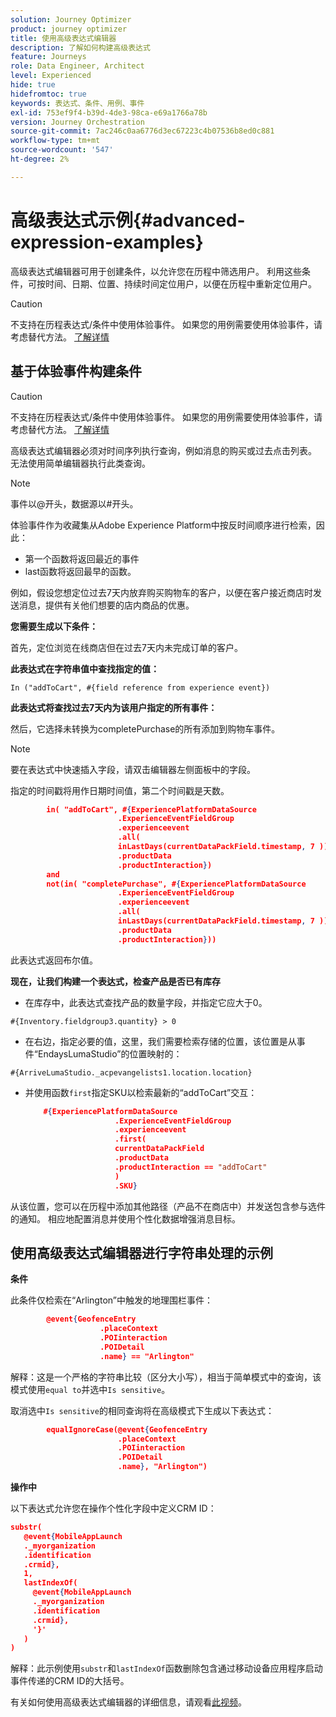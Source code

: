 ```yaml
---
solution: Journey Optimizer
product: journey optimizer
title: 使用高级表达式编辑器
description: 了解如何构建高级表达式
feature: Journeys
role: Data Engineer, Architect
level: Experienced
hide: true
hidefromtoc: true
keywords: 表达式、条件、用例、事件
exl-id: 753ef9f4-b39d-4de3-98ca-e69a1766a78b
version: Journey Orchestration
source-git-commit: 7ac246c0aa6776d3ec67223c4b07536b8ed0c881
workflow-type: tm+mt
source-wordcount: '547'
ht-degree: 2%

---
```



# 高级表达式示例{#advanced-expression-examples}

高级表达式编辑器可用于创建条件，以允许您在历程中筛选用户。 利用这些条件，可按时间、日期、位置、持续时间定位用户，以便在历程中重新定位用户。

>[!CAUTION]
>
>不支持在历程表达式/条件中使用体验事件。 如果您的用例需要使用体验事件，请考虑替代方法。 [了解详情](../exp-event-lookup.md)


## 基于体验事件构建条件


>[!CAUTION]
>
>不支持在历程表达式/条件中使用体验事件。 如果您的用例需要使用体验事件，请考虑替代方法。 [了解详情](../exp-event-lookup.md)
>



高级表达式编辑器必须对时间序列执行查询，例如消息的购买或过去点击列表。 无法使用简单编辑器执行此类查询。

>[!NOTE]
>
>事件以@开头，数据源以#开头。

体验事件作为收藏集从Adobe Experience Platform中按反时间顺序进行检索，因此：

* 第一个函数将返回最近的事件
* last函数将返回最早的函数。

例如，假设您想定位过去7天内放弃购买购物车的客户，以便在客户接近商店时发送消息，提供有关他们想要的店内商品的优惠。

**您需要生成以下条件：**

首先，定位浏览在线商店但在过去7天内未完成订单的客户。

**此表达式在字符串值中查找指定的值：**

`In ("addToCart", #{field reference from experience event})`

**此表达式将查找过去7天内为该用户指定的所有事件：**

然后，它选择未转换为completePurchase的所有添加到购物车事件。

>[!NOTE]
>
>要在表达式中快速插入字段，请双击编辑器左侧面板中的字段。

指定的时间戳将用作日期时间值，第二个时间戳是天数。

```json
        in( "addToCart", #{ExperiencePlatformDataSource
                        .ExperienceEventFieldGroup
                        .experienceevent
                        .all(
                        inLastDays(currentDataPackField.timestamp, 7 ))
                        .productData
                        .productInteraction})
        and
        not(in( "completePurchase", #{ExperiencePlatformDataSource
                        .ExperienceEventFieldGroup
                        .experienceevent
                        .all(
                        inLastDays(currentDataPackField.timestamp, 7 ))
                        .productData
                        .productInteraction}))
```

此表达式返回布尔值。

**现在，让我们构建一个表达式，检查产品是否已有库存**

* 在库存中，此表达式查找产品的数量字段，并指定它应大于0。

`#{Inventory.fieldgroup3.quantity} > 0`

* 在右边，指定必要的值，这里，我们需要检索存储的位置，该位置是从事件“EndaysLumaStudio”的位置映射的：

`#{ArriveLumaStudio._acpevangelists1.location.location}`

* 并使用函数`first`指定SKU以检索最新的“addToCart”交互：

  ```json
      #{ExperiencePlatformDataSource
                      .ExperienceEventFieldGroup
                      .experienceevent
                      .first(
                      currentDataPackField
                      .productData
                      .productInteraction == "addToCart"
                      )
                      .SKU}
  ```

从该位置，您可以在历程中添加其他路径（产品不在商店中）并发送包含参与选件的通知。 相应地配置消息并使用个性化数据增强消息目标。

## 使用高级表达式编辑器进行字符串处理的示例

**条件**

此条件仅检索在“Arlington”中触发的地理围栏事件：

```json
        @event{GeofenceEntry
                    .placeContext
                    .POIinteraction
                    .POIDetail
                    .name} == "Arlington"
```

解释：这是一个严格的字符串比较（区分大小写），相当于简单模式中的查询，该模式使用`equal to`并选中`Is sensitive`。

取消选中`Is sensitive`的相同查询将在高级模式下生成以下表达式：

```json
        equalIgnoreCase(@event{GeofenceEntry
                        .placeContext
                        .POIinteraction
                        .POIDetail
                        .name}, "Arlington")
```

**操作中**

以下表达式允许您在操作个性化字段中定义CRM ID：

```json
substr(
   @event{MobileAppLaunch
   ._myorganization
   .identification
   .crmid},
   1, 
   lastIndexOf(
     @event{MobileAppLaunch
     ._myorganization
     .identification
     .crmid},
     '}'
   )
)
```

解释：此示例使用`substr`和`lastIndexOf`函数删除包含通过移动设备应用程序启动事件传递的CRM ID的大括号。


有关如何使用高级表达式编辑器的详细信息，请观看[此视频](https://experienceleague.adobe.com/docs/journey-optimizer-learn/tutorials/create-journeys/introduction-to-building-a-journey.html?lang=zh-Hans)。
